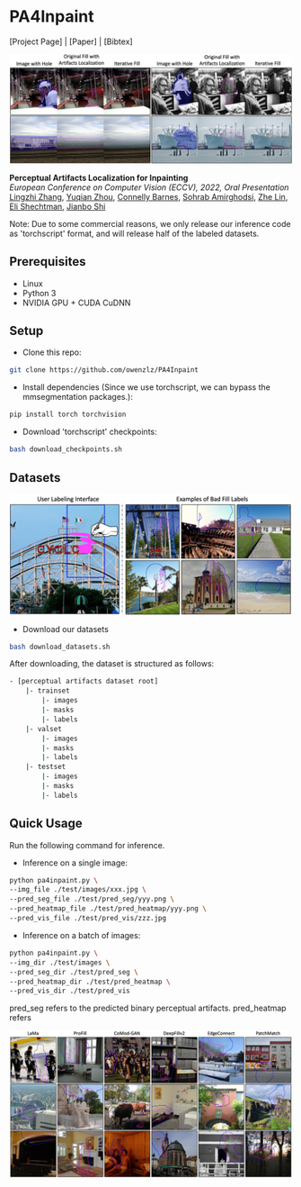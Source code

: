 # PA4Inpaint
[Project Page] |  [Paper] | [Bibtex]
<!-- (https://chail.github.io/latent-composition/) -->

<img src="https://github.com/owenzlz/PA4Inpaint/blob/main/images/teaser.png" style="width:800px;">

**Perceptual Artifacts Localization for Inpainting**\
*European Conference on Computer Vision (ECCV), 2022, Oral Presentation*\
[Lingzhi Zhang](https://owenzlz.github.io/), [Yuqian Zhou](https://yzhouas.github.io/), [Connelly Barnes](http://www.connellybarnes.com/work/), [Sohrab Amirghodsi](https://scholar.google.com/citations?user=aFrtZOIAAAAJ&hl=en), [Zhe Lin](https://sites.google.com/site/zhelin625/), [Eli Shechtman](https://research.adobe.com/person/eli-shechtman/), [Jianbo Shi](https://www.cis.upenn.edu/~jshi/)

Note: Due to some commercial reasons, we only release our inference code as 'torchscript' format, and will release
half of the labeled datasets. 

## Prerequisites
- Linux
- Python 3
- NVIDIA GPU + CUDA CuDNN

## Setup
- Clone this repo:
```bash
git clone https://github.com/owenzlz/PA4Inpaint
```

- Install dependencies (Since we use torchscript, we can bypass the mmsegmentation packages.):
```bash
pip install torch torchvision
```

- Download 'torchscript' checkpoints:
```bash
bash download_checkpoints.sh
```

## Datasets

<img src="https://github.com/owenzlz/PA4Inpaint/blob/main/images/user_labels.png" style="width:800px;">

- Download our datasets
```bash
bash download_datasets.sh
```

After downloading, the dataset is structured as follows: 
```bash
- [perceptual artifacts dataset root]
    |- trainset
        |- images
        |- masks
        |- labels
    |- valset
        |- images
        |- masks
        |- labels
    |- testset
        |- images
        |- masks
        |- labels
```

## Quick Usage

Run the following command for inference. 

- Inference on a single image:
```bash
python pa4inpaint.py \
--img_file ./test/images/xxx.jpg \
--pred_seg_file ./test/pred_seg/yyy.png \
--pred_heatmap_file ./test/pred_heatmap/yyy.png \
--pred_vis_file ./test/pred_vis/zzz.jpg
```

- Inference on a batch of images:
```bash
python pa4inpaint.py \
--img_dir ./test/images \
--pred_seg_dir ./test/pred_seg \
--pred_heatmap_dir ./test/pred_heatmap \
--pred_vis_dir ./test/pred_vis
```

pred_seg refers to the predicted binary perceptual artifacts. 
pred_heatmap refers

<img src="https://github.com/owenzlz/PA4Inpaint/blob/main/images/seg_results.png" style="width:800px;">



